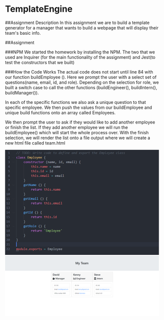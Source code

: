 # TemplateEngine

##Assignment Description
In this assignment we are to build a template generator for a manager that wants to build a webpage that will display their team's basic info. 

##Assignment 

###NPM
We started the homework by installing the NPM. The two that we used are Inquirer (for the main functionality of the assignment) and Jest(to test the constructors that we built)

###How the Code Works
The actual code does not start until line 84 with our function buildEmployee (). Here we prompt the user with a select set of questions(name, email, id, and role). Depending on the selection for role, we built a switch case to call the other functions (buildEngineer(), buildIntern(), buildManager()). 

In each of the specific functions we also ask a unique question to that specific employee. We then push the values from our buildEmployee and unique build functions onto an array called Employees.

We then prompt the user to ask if they would like to add another employee or finish the list. If they add another employee we will run the buildEmployee() which will start the whole process over. With the finish selection, we will render the list onto a file output where we will create a new html file called team.html

![Here is a screenshot of a constructor](screenshots/Capture1.PNG)
![Here is a screenshot of the output html file](screenshots/Capture2.PNG)